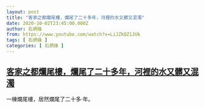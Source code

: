 ```yaml
---
layout: post
title: "客家之都爛尾樓，爛尾了二十多年，河裡的水又髒又混濁"
date: 2020-10-02T23:45:00.000Z
author: 石炳锋
from: https://www.youtube.com/watch?v=LiJZkQZ1JUk
tags: [ 石炳锋 ]
categories: [ 石炳锋 ]
---
```

<!--1601682300000-->
[客家之都爛尾樓，爛尾了二十多年，河裡的水又髒又混濁](https://www.youtube.com/watch?v=LiJZkQZ1JUk)
------

<div>
一棟爛尾樓，居然爛尾了二十多·年。
</div>
